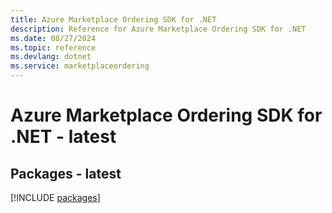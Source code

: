 ```yaml
---
title: Azure Marketplace Ordering SDK for .NET
description: Reference for Azure Marketplace Ordering SDK for .NET
ms.date: 08/27/2024
ms.topic: reference
ms.devlang: dotnet
ms.service: marketplaceordering
---
```

# Azure Marketplace Ordering SDK for .NET - latest
## Packages - latest
[!INCLUDE [packages](marketplace-ordering-index.md)]
